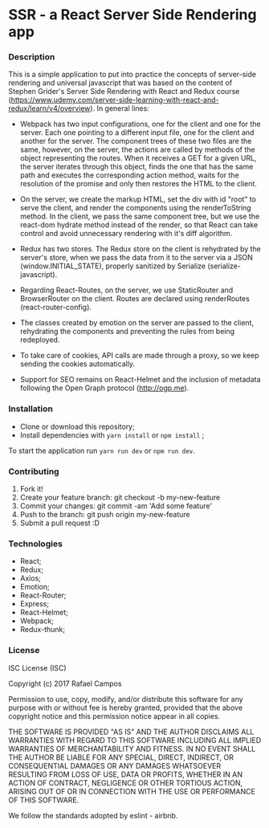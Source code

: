 # SSR - a React Server Side Rendering app

### Description

This is a simple application to put into practice the concepts of server-side rendering and
universal javascript that was based on the content of Stephen Grider's Server Side Rendering with
React and Redux course
(https://www.udemy.com/server-side-learning-with-react-and-redux/learn/v4/overview). In general
lines:

* Webpack has two input configurations, one for the client and one for the server. Each one
  pointing to a different input file, one for the client and another for the server. The component trees
  of these two files are the same, however, on the server, the actions are called by methods of the
  object representing the routes. When it receives a GET for a given URL, the server iterates
  through this object, finds the one that has the same path and executes the corresponding action
  method, waits for the resolution of the promise and only then restores the HTML to the client.

* On the server, we create the markup HTML, set the div with id "root" to serve the client, and
  render the components using the renderToString method. In the client, we pass the same component
  tree, but we use the react-dom hydrate method instead of the render, so that React can take control
  and avoid unnecessary rendering with it's diff algorithm.

* Redux has two stores. The Redux store on the client is rehydrated by the server's store, when
  we pass the data from it to the server via a JSON (window.INITIAL_STATE), properly sanitized by
  Serialize (serialize-javascript).

* Regarding React-Routes, on the server, we use StaticRouter and BrowserRouter on the client. Routes
  are declared using renderRoutes (react-router-config).

* The classes created by emotion on the server are passed to the client, rehydrating the components
  and preventing the rules from being redeployed.

* To take care of cookies, API calls are made through a proxy, so we keep sending the cookies
  automatically.

* Support for SEO remains on React-Helmet and the inclusion of metadata following the Open Graph
  protocol (http://ogp.me).

### Installation

* Clone or download this repository;
* Install dependencies with `yarn install` or `npm install` ;

To start the application run `yarn run dev` or `npm run dev`.

### Contributing

1. Fork it!
2. Create your feature branch: git checkout -b my-new-feature
3. Commit your changes: git commit -am 'Add some feature'
4. Push to the branch: git push origin my-new-feature
5. Submit a pull request :D

### Technologies

* React;
* Redux;
* Axios;
* Emotion;
* React-Router;
* Express;
* React-Helmet;
* Webpack;
* Redux-thunk;

### License

ISC License (ISC)

Copyright (c) 2017 Rafael Campos

Permission to use, copy, modify, and/or distribute this software for any purpose with or without fee
is hereby granted, provided that the above copyright notice and this permission notice appear in all
copies.

THE SOFTWARE IS PROVIDED "AS IS" AND THE AUTHOR DISCLAIMS ALL WARRANTIES WITH REGARD TO THIS
SOFTWARE INCLUDING ALL IMPLIED WARRANTIES OF MERCHANTABILITY AND FITNESS. IN NO EVENT SHALL THE
AUTHOR BE LIABLE FOR ANY SPECIAL, DIRECT, INDIRECT, OR CONSEQUENTIAL DAMAGES OR ANY DAMAGES
WHATSOEVER RESULTING FROM LOSS OF USE, DATA OR PROFITS, WHETHER IN AN ACTION OF CONTRACT, NEGLIGENCE
OR OTHER TORTIOUS ACTION, ARISING OUT OF OR IN CONNECTION WITH THE USE OR PERFORMANCE OF THIS
SOFTWARE.

We follow the standards adopted by eslint - airbnb.
